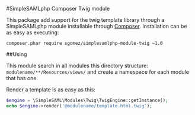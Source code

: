 #SimpleSAMLphp Composer Twig module

This package add support for the twig template library through a SimpleSAMLphp module
installable through [Composer](https://getcomposer.org/). Installation can be as
easy as executing:

```
composer.phar require sgomez/simplesamlphp-module-twig ~1.0
```

##Using

This module search in all modules this directory structure: ```modulename/**/Resources/views/``` and create a namespace
for each module that has one.

Render a template is as easy as this:

```php
$engine = \SimpleSAML\Modules\Twig\TwigEngine::getInstance();
echo $engine->render('@modulename/template.html.twig');
```

